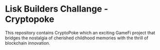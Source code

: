 # Lisk Builders Challange - Cryptopoke
This repository contains CryptoPoke which an exciting GameFi project that bridges the nostalgia of cherished childhood memories with the thrill of blockchain innovation. 